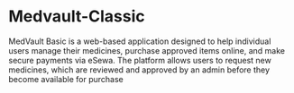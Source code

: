 # Medvault-Classic
MedVault Basic is a web-based application designed to help individual users manage their medicines, purchase approved items online, and make secure payments via eSewa. The platform allows users to request new medicines, which are reviewed and approved by an admin before they become available for purchase
